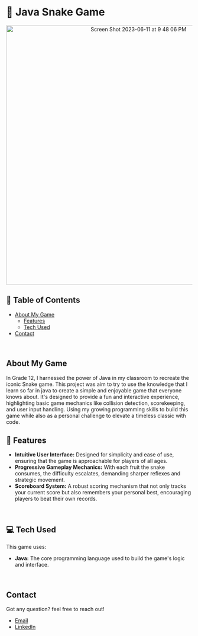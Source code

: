# 🐍 Java Snake Game

<p align="center">
  
 <img width="700" alt="Screen Shot 2023-06-11 at 9 48 06 PM" src="https://github.com/GavraMG/JavaPingPongGame/assets/145468935/c061dfba-13cb-4570-88c0-4d5c5dccb4b4">

</p>

## 📖 Table of Contents

- [About My Game](#-about-my-game)
  - [Features](#-features)
  - [Tech Used](#-tech-used)
- [Contact](#-contact)

<br/>

## About My Game
In Grade 12, I harnessed the power of Java in my classroom to recreate the iconic Snake game. This project was aim to try to use the knowledge that I learn so far in java to create a simple and enjoyable game that everyone knows about. It's designed to provide a fun and interactive experience, highlighting basic game mechanics like collision detection, scorekeeping, and user input handling. Using my growing programming skills to build this game while also as a personal challenge to elevate a timeless classic with code.
<br/>

## 🚀 Features

- **Intuitive User Interface:** Designed for simplicity and ease of use, ensuring that the game is approachable for players of all ages.
- **Progressive Gameplay Mechanics:** With each fruit the snake consumes, the difficulty escalates, demanding sharper reflexes and strategic movement.
- **Scoreboard System:** A robust scoring mechanism that not only tracks your current score but also remembers your personal best, encouraging players to beat their own records.

<br/>

## 💻 Tech Used

This game uses: 

- **Java:** The core programming language used to build the game's logic and interface.

<br/>

## Contact

Got any question? feel free to reach out!

- [Email](mailto:markusgavra@gmail.com)
- [LinkedIn](https://www.linkedin.com/in/markus-gavra)
